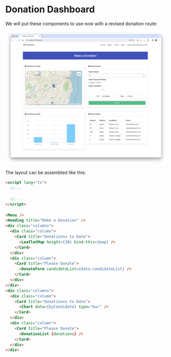 # Donation Dashboard

We will put these components to use now with a revised donation route:

![](img/28.png)

The layout can be assembled like this:

~~~html
<script lang="ts">
  //...
  
  //...
</script>

<Menu />
<Heading title="Make a Donation" />
<div class="columns">
  <div class="column">
    <Card title="Donatinons to Date">
      <LeafletMap height={30} bind:this={map} />
    </Card>
  </div>
  <div class="column">
    <Card title="Please Donate">
      <DonateForm candidateList={data.candidateList} />
    </Card>
  </div>
</div>
<div class="columns">
  <div class="column">
    <Card title="Donatinons to Date">
      <Chart data={byCandidate} type="bar" />
    </Card>
  </div>
  <div class="column">
    <Card title="Please Donate">
      <DonationList {donations} />
    </Card>
  </div>
</div>
~~~

